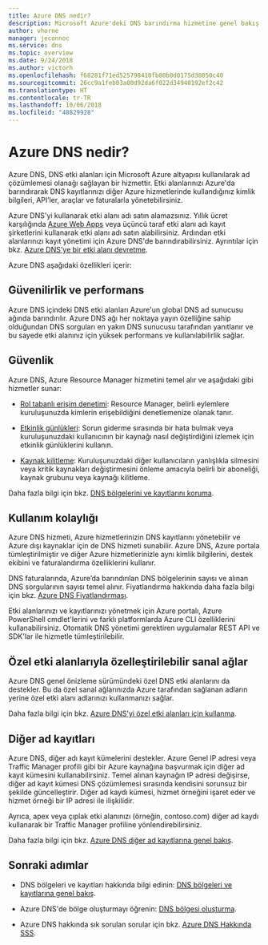 ```yaml
---
title: Azure DNS nedir?
description: Microsoft Azure'deki DNS barındırma hizmetine genel bakış. Etki alanınızı Microsoft Azure'da barındırın.
author: vhorne
manager: jeconnoc
ms.service: dns
ms.topic: overview
ms.date: 9/24/2018
ms.author: victorh
ms.openlocfilehash: f68281f71ed525798410fb80b0d0175d38050c40
ms.sourcegitcommit: 26cc9a1feb03a00d92da6f022d34940192ef2c42
ms.translationtype: HT
ms.contentlocale: tr-TR
ms.lasthandoff: 10/06/2018
ms.locfileid: "48829928"
---
```

# <a name="what-is-azure-dns"></a>Azure DNS nedir?

Azure DNS, DNS etki alanları için Microsoft Azure altyapısı kullanılarak ad çözümlemesi olanağı sağlayan bir hizmettir. Etki alanlarınızı Azure'da barındırarak DNS kayıtlarınızı diğer Azure hizmetlerinde kullandığınız kimlik bilgileri, API’ler, araçlar ve faturalarla yönetebilirsiniz.

Azure DNS'yi kullanarak etki alanı adı satın alamazsınız. Yıllık ücret karşılığında [Azure Web Apps](https://docs.microsoft.com/azure/app-service/custom-dns-web-site-buydomains-web-app#buy-the-domain) veya üçüncü taraf etki alanı adı kayıt şirketlerini kullanarak etki alanı adı satın alabilirsiniz. Ardından etki alanlarınızı kayıt yönetimi için Azure DNS'de barındırabilirsiniz. Ayrıntılar için bkz. [Azure DNS'ye bir etki alanı devretme](dns-domain-delegation.md).

Azure DNS aşağıdaki özellikleri içerir:

## <a name="reliability-and-performance"></a>Güvenilirlik ve performans

Azure DNS içindeki DNS etki alanları Azure'un global DNS ad sunucusu ağında barındırılır. Azure DNS ağı her noktaya yayın özelliğine sahip olduğundan DNS sorguları en yakın DNS sunucusu tarafından yanıtlanır ve bu sayede etki alanınız için yüksek performans ve kullanılabilirlik sağlar.

## <a name="security"></a>Güvenlik

Azure DNS, Azure Resource Manager hizmetini temel alır ve aşağıdaki gibi hizmetler sunar:

* [Rol tabanlı erişim denetimi](https://docs.microsoft.com/azure/azure-resource-manager/resource-group-overview#access-control): Resource Manager, belirli eylemlere kuruluşunuzda kimlerin erişebildiğini denetlemenize olanak tanır.

* [Etkinlik günlükleri](https://docs.microsoft.com/azure/azure-resource-manager/resource-group-overview#activity-logs): Sorun giderme sırasında bir hata bulmak veya kuruluşunuzdaki kullanıcının bir kaynağı nasıl değiştirdiğini izlemek için etkinlik günlüklerini kullanın.

* [Kaynak kilitleme](https://docs.microsoft.com/azure/azure-resource-manager/resource-group-lock-resources): Kuruluşunuzdaki diğer kullanıcıların yanlışlıkla silmesini veya kritik kaynakları değiştirmesini önleme amacıyla belirli bir aboneliği, kaynak grubunu veya kaynağı kilitleme.

Daha fazla bilgi için bkz. [DNS bölgelerini ve kayıtlarını koruma](dns-protect-zones-recordsets.md). 


## <a name="ease-of-use"></a>Kullanım kolaylığı

Azure DNS hizmeti, Azure hizmetlerinizin DNS kayıtlarını yönetebilir ve Azure dışı kaynaklar için de DNS hizmeti sunabilir. Azure DNS, Azure portala tümleştirilmiştir ve diğer Azure hizmetlerinizle aynı kimlik bilgilerini, destek ekibini ve faturalandırma özelliklerini kullanır. 

DNS faturalarında, Azure’da barındırılan DNS bölgelerinin sayısı ve alınan DNS sorgularının sayısı temel alınır. Fiyatlandırma hakkında daha fazla bilgi için bkz. [Azure DNS Fiyatlandırması](https://azure.microsoft.com/pricing/details/dns/).

Etki alanlarınızı ve kayıtlarınızı yönetmek için Azure portalı, Azure PowerShell cmdlet'lerini ve farklı platformlarda Azure CLI özelliklerini kullanabilirsiniz. Otomatik DNS yönetimi gerektiren uygulamalar REST API ve SDK'lar ile hizmetle tümleştirilebilir.

## <a name="customizable-virtual-networks-with-private-domains"></a>Özel etki alanlarıyla özelleştirilebilir sanal ağlar

Azure DNS genel önizleme sürümündeki özel DNS etki alanlarını da destekler. Bu da özel sanal ağlarınızda Azure tarafından sağlanan adların yerine özel etki alanı adlarınızı kullanmanızı sağlar.

Daha fazla bilgi için bkz. [Azure DNS'yi özel etki alanları için kullanma](private-dns-overview.md).

## <a name="alias-records"></a>Diğer ad kayıtları

Azure DNS, diğer adı kayıt kümelerini destekler. Azure Genel IP adresi veya Traffic Manager profili gibi bir Azure kaynağına başvurmak için diğer ad kayıt kümesini kullanabilirsiniz. Temel alınan kaynağın IP adresi değişirse, diğer ad kayıt kümesi DNS çözümlemesi sırasında kendisini sorunsuz bir şekilde güncelleştirir. Diğer ad kaydı kümesi, hizmet örneğini işaret eder ve hizmet örneği bir IP adresi ile ilişkilidir. 

Ayrıca, apex veya çıplak etki alanınızı (örneğin, contoso.com) diğer ad kaydı kullanarak bir Traffic Manager profiline yönlendirebilirsiniz.

Daha fazla bilgi için bkz. [Azure DNS diğer ad kayıtlarına genel bakış](dns-alias.md).


## <a name="next-steps"></a>Sonraki adımlar

* DNS bölgeleri ve kayıtları hakkında bilgi edinin: [DNS bölgeleri ve kayıtlarına genel bakış](dns-zones-records.md).

* Azure DNS'de bölge oluşturmayı öğrenin: [DNS bölgesi oluşturma](./dns-getstarted-create-dnszone-portal.md).

* Azure DNS hakkında sık sorulan sorular için bkz. [Azure DNS Hakkında SSS](dns-faq.md).

